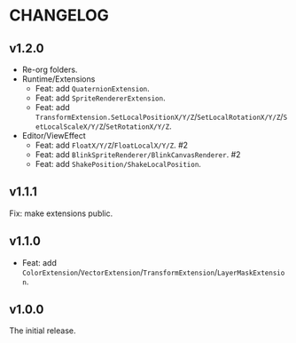 # CHANGELOG

## v1.2.0

- Re-org folders.
- Runtime/Extensions
  - Feat: add `QuaternionExtension`.
  - Feat: add `SpriteRendererExtension`.
  - Feat: add `TransformExtension.SetLocalPositionX/Y/Z`/`SetLocalRotationX/Y/Z`/`SetLocalScaleX/Y/Z`/`SetRotationX/Y/Z`.
- Editor/ViewEffect
  - Feat: add `FloatX/Y/Z`/`FloatLocalX/Y/Z`. #2
  - Feat: add `BlinkSpriteRenderer/BlinkCanvasRenderer`. #2
  - Feat: add `ShakePosition/ShakeLocalPosition`.

## v1.1.1

Fix: make extensions public.

## v1.1.0

- Feat: add `ColorExtension`/`VectorExtension`/`TransformExtension`/`LayerMaskExtension`.

## v1.0.0

The initial release.
